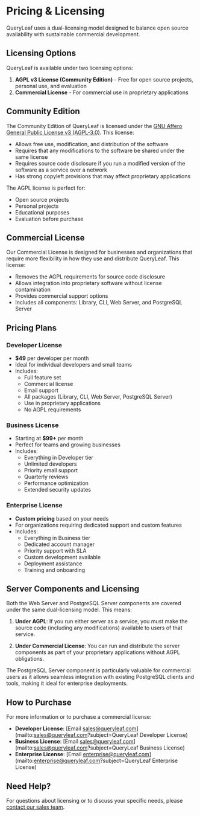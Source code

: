 # Pricing & Licensing

QueryLeaf uses a dual-licensing model designed to balance open source availability with sustainable commercial development.

## Licensing Options

QueryLeaf is available under two licensing options:

1. **AGPL v3 License (Community Edition)** - Free for open source projects, personal use, and evaluation
2. **Commercial License** - For commercial use in proprietary applications

## Community Edition

The Community Edition of QueryLeaf is licensed under the [GNU Affero General Public License v3 (AGPL-3.0)](https://www.gnu.org/licenses/agpl-3.0.html). This license:

- Allows free use, modification, and distribution of the software
- Requires that any modifications to the software be shared under the same license
- Requires source code disclosure if you run a modified version of the software as a service over a network
- Has strong copyleft provisions that may affect proprietary applications

The AGPL license is perfect for:
- Open source projects
- Personal projects
- Educational purposes
- Evaluation before purchase

## Commercial License

Our Commercial License is designed for businesses and organizations that require more flexibility in how they use and distribute QueryLeaf. This license:

- Removes the AGPL requirements for source code disclosure
- Allows integration into proprietary software without license contamination
- Provides commercial support options
- Includes all components: Library, CLI, Web Server, and PostgreSQL Server

## Pricing Plans

### Developer License
- **$49** per developer per month
- Ideal for individual developers and small teams
- Includes:
  - Full feature set
  - Commercial license
  - Email support
  - All packages (Library, CLI, Web Server, PostgreSQL Server)
  - Use in proprietary applications
  - No AGPL requirements

### Business License
- Starting at **$99+** per month
- Perfect for teams and growing businesses
- Includes:
  - Everything in Developer tier
  - Unlimited developers
  - Priority email support
  - Quarterly reviews
  - Performance optimization
  - Extended security updates

### Enterprise License
- **Custom pricing** based on your needs
- For organizations requiring dedicated support and custom features
- Includes:
  - Everything in Business tier
  - Dedicated account manager
  - Priority support with SLA
  - Custom development available
  - Deployment assistance
  - Training and onboarding

## Server Components and Licensing

Both the Web Server and PostgreSQL Server components are covered under the same dual-licensing model. This means:

1. **Under AGPL**: If you run either server as a service, you must make the source code (including any modifications) available to users of that service.

2. **Under Commercial License**: You can run and distribute the server components as part of your proprietary applications without AGPL obligations.

The PostgreSQL Server component is particularly valuable for commercial users as it allows seamless integration with existing PostgreSQL clients and tools, making it ideal for enterprise deployments.

## How to Purchase

For more information or to purchase a commercial license:

- **Developer License**: [Email sales@queryleaf.com](mailto:sales@queryleaf.com?subject=QueryLeaf Developer License)
- **Business License**: [Email sales@queryleaf.com](mailto:sales@queryleaf.com?subject=QueryLeaf Business License)
- **Enterprise License**: [Email enterprise@queryleaf.com](mailto:enterprise@queryleaf.com?subject=QueryLeaf Enterprise License)

## Need Help?

For questions about licensing or to discuss your specific needs, please [contact our sales team](mailto:sales@queryleaf.com).